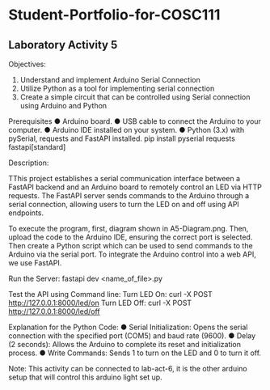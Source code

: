 # Student-Portfolio-for-COSC111


## Laboratory Activity 5

Objectives:

  1. Understand and implement Arduino Serial Connection
  2. Utilize Python as a tool for implementing serial connection
  3. Create a simple circuit that can be controlled using Serial connection using Arduino and Python

Prerequisites
● Arduino board.
● USB cable to connect the Arduino to your computer.
● Arduino IDE installed on your system.
● Python (3.x) with pySerial, requests and FastAPI installed.
pip install pyserial requests fastapi[standard]


Description:

TThis project establishes a serial communication interface between a FastAPI backend and an Arduino board to remotely control an LED via HTTP requests. The FastAPI server sends commands to the Arduino through a serial connection, allowing users to turn the LED on and off using API endpoints.

To execute the program, first, diagram shown in A5-Diagram.png. Then, upload the code to the Arduino IDE, ensuring the correct port is selected. Then create a Python script which can be used to send commands to the Arduino via the serial port. To integrate the Arduino control into a web API, we use FastAPI.

Run the Server:
fastapi dev <name_of_file>.py

Test the API using Command line:
Turn LED On: curl -X POST http://127.0.0.1:8000/led/on
Turn LED Off: curl -X POST http://127.0.0.1:8000/led/off

Explanation for the Python Code:
● Serial Initialization: Opens the serial connection with the specified port (COM5) and baud rate
(9600).
● Delay (2 seconds): Allows the Arduino to complete its reset and initialization process.
● Write Commands: Sends 1 to turn on the LED and 0 to turn it off.

Note: This activity can be connected to lab-act-6, it is the other arduino setup that will control this arduino light set up.